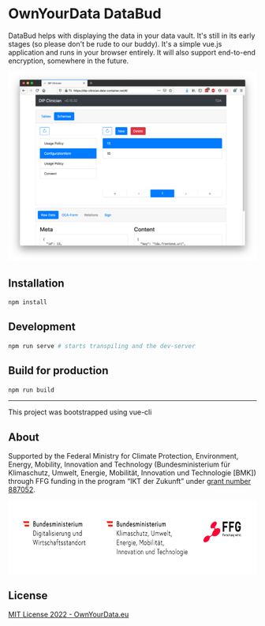 # OwnYourData DataBud

DataBud helps with displaying the data in your data vault. It's still in its early stages (so please don't be rude to our buddy). It's a simple vue.js application and runs in your browser entirely. It will also support end-to-end encryption, somewhere in the future.

![OYD DataBud Screenshot](/images/screenshot.png?raw=true)

## Installation

```bash
npm install
```

## Development

```bash
npm run serve # starts transpiling and the dev-server
```

## Build for production

```bash
npm run build
```

---

This project was bootstrapped using vue-cli


## About  

Supported by the Federal Ministry for Climate Protection, Environment, Energy, Mobility, Innovation and Technology (Bundesministerium für Klimaschutz, Umwelt, Energie, Mobilität, Innovation und Technologie [BMK]) through FFG funding in the program “IKT der Zukunft” under [grant number 887052](https://projekte.ffg.at/projekt/4125456).

<img align="left" src="https://raw.githubusercontent.com/OwnYourData/oyd-databud/master/images/210614_FFG-BM-Logoleisten_CMYK_01_BMDW-BMK-FFG_128mm.jpg" height="150">

<br clear="both" />

## License

[MIT License 2022 - OwnYourData.eu](https://raw.githubusercontent.com/OwnYourData/oyd-databud/master/LICENSE)

